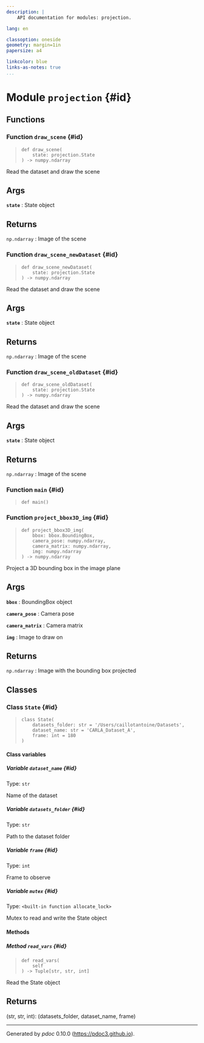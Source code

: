 ```yaml
---
description: |
    API documentation for modules: projection.

lang: en

classoption: oneside
geometry: margin=1in
papersize: a4

linkcolor: blue
links-as-notes: true
...
```



    
# Module `projection` {#id}






    
## Functions


    
### Function `draw_scene` {#id}




>     def draw_scene(
>         state: projection.State
>     ) ‑> numpy.ndarray


Read the dataset and draw the scene


Args
------

**```state```**
:   State object



Returns
------

<code>np.ndarray</code>
:   Image of the scene



    
### Function `draw_scene_newDataset` {#id}




>     def draw_scene_newDataset(
>         state: projection.State
>     ) ‑> numpy.ndarray


Read the dataset and draw the scene


Args
------

**```state```**
:   State object



Returns
------

<code>np.ndarray</code>
:   Image of the scene



    
### Function `draw_scene_oldDataset` {#id}




>     def draw_scene_oldDataset(
>         state: projection.State
>     ) ‑> numpy.ndarray


Read the dataset and draw the scene


Args
------

**```state```**
:   State object



Returns
------

<code>np.ndarray</code>
:   Image of the scene



    
### Function `main` {#id}




>     def main()




    
### Function `project_bbox3D_img` {#id}




>     def project_bbox3D_img(
>         bbox: bbox.BoundingBox,
>         camera_pose: numpy.ndarray,
>         camera_matrix: numpy.ndarray,
>         img: numpy.ndarray
>     ) ‑> numpy.ndarray


Project a 3D bounding box in the image plane


Args
------

**```bbox```**
:   BoundingBox object


**```camera_pose```**
:   Camera pose


**```camera_matrix```**
:   Camera matrix


**```img```**
:   Image to draw on



Returns
------

<code>np.ndarray</code>
:   Image with the bounding box projected




    
## Classes


    
### Class `State` {#id}




>     class State(
>         datasets_folder: str = '/Users/caillotantoine/Datasets',
>         dataset_name: str = 'CARLA_Dataset_A',
>         frame: int = 180
>     )







    
#### Class variables


    
##### Variable `dataset_name` {#id}



Type: `str`

Name of the dataset

    
##### Variable `datasets_folder` {#id}



Type: `str`

Path to the dataset folder

    
##### Variable `frame` {#id}



Type: `int`

Frame to observe

    
##### Variable `mutex` {#id}



Type: `<built-in function allocate_lock>`

Mutex to read and write the State object




    
#### Methods


    
##### Method `read_vars` {#id}




>     def read_vars(
>         self
>     ) ‑> Tuple[str, str, int]


Read the State object


Returns
------

(str, str, int): (datasets_folder, dataset_name, frame)


-----
Generated by *pdoc* 0.10.0 (<https://pdoc3.github.io>).

